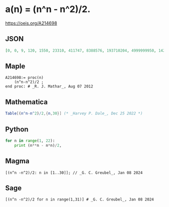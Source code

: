 # a\(n\) \= \(n^n \- n^2\)/2\.
https://oeis.org/A214698
## JSON
```JSON
[0, 0, 9, 120, 1550, 23310, 411747, 8388576, 193710204, 4999999950, 142655835245, 4458050224056, 151437553296042, 5556003412778910, 218946945190429575, 9223372036854775680, 413620130943168381944, 19673204037648268787550, 989209827830156794561809, 52428799999999999999999800]
```
## Maple
```Maple
A214698:= proc(n)
    (n^n-n^2)/2 ;
end proc: # _R. J. Mathar_, Aug 07 2012
```
## Mathematica
```Mathematica
Table[(n^n-n^2)/2,{n,30}] (* _Harvey P. Dale_, Dec 25 2022 *)
```
## Python
```Python
for n in range(1, 22):
    print (n**n - n*n)/2,
```
## Magma
```Magma
[(n^n -n^2)/2: n in [1..30]]; // _G. C. Greubel_, Jan 08 2024
```
## Sage
```Sage
[(n^n -n^2)/2 for n in range(1,31)] # _G. C. Greubel_, Jan 08 2024
```

